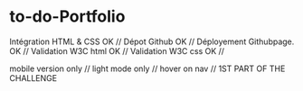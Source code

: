 # to-do-Portfolio


Intégration HTML & CSS OK // 
Dépot Github OK // 
Déployement Githubpage. OK // 
Validation W3C html OK // 
Validation W3C css OK //

mobile version only // 
light mode only // 
hover on nav // 
1ST PART OF THE CHALLENGE
